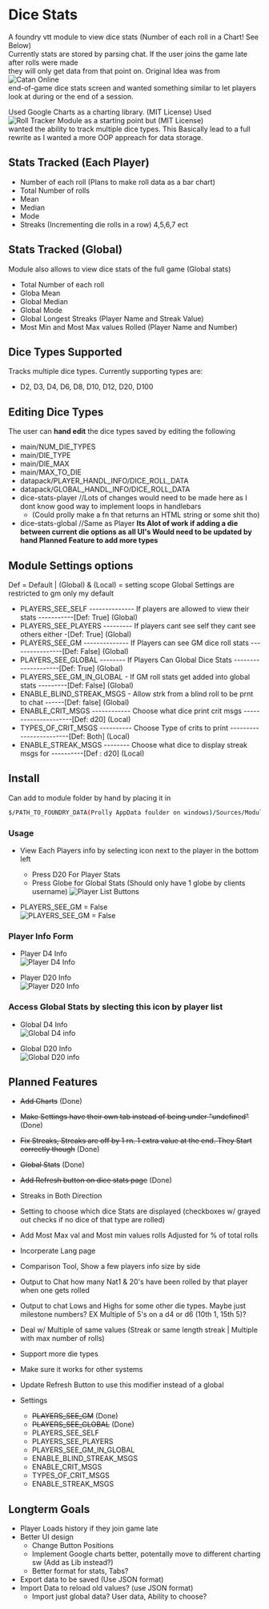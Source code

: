 # Dice Stats
A foundry vtt module to view dice stats (Number of each roll in a Chart! See Below)  
Currently stats are stored by parsing chat. If the user joins the game late after rolls were made  
they will only get data from that point on. Original Idea was from ![Catan Online](https://colonist.io/)  
end-of-game dice stats screen and wanted something similar to let players look at during or the end of a session.   

Used Google Charts as a charting library. (MIT License)
Used ![Roll Tracker Module](https://foundryvtt.com/packages/roll-tracker) as a starting point but (MIT License)  
wanted the ability to track multiple dice types. This Basically lead to a full rewrite as I wanted a more OOP appreach for data storage.
  
## Stats Tracked (Each Player)  
- Number of each roll (Plans to make roll data as a bar chart)  
- Total Number of rolls
- Mean  
- Median  
- Mode  
- Streaks (Incrementing die rolls in a row) 4,5,6,7 ect  
  
## Stats Tracked (Global)  
Module also allows to view dice stats of the full game (Global stats) 
- Total Number of each roll
- Globa Mean
- Global Median
- Global Mode
- Global Longest Streaks (Player Name and Streak Value)
- Most Min and Most Max values Rolled (Player Name and Number)

## Dice Types Supported  
Tracks multiple dice types. Currently supporting types are:  
- D2, D3, D4, D6, D8, D10, D12, D20, D100

## Editing Dice Types
The user can <b>hand edit</b> the dice types saved by editing the following
 * main/NUM_DIE_TYPES 
 * main/DIE_TYPE
 * main/DIE_MAX
 * main/MAX_TO_DIE
 * datapack/PLAYER_HANDL_INFO/DICE_ROLL_DATA
 * datapack/GLOBAL_HANDL_INFO/DICE_ROLL_DATA
 * dice-stats-player //Lots of changes would need to be made here as I dont know good way to implement loops in handlebars 
    * (Could prolly make a fn that returns an HTML string or some shit tho)
 * dice-stats-global //Same as Player
<b> Its Alot of work if adding a die between current die options as all UI's Would need to be updated by hand </b>
<b> Planned Feature to add more types </b>
  
## Module Settings options  
Def = Default | (Global) & (Local) = setting scope 
Global Settings are restricted to gm only my default
- PLAYERS_SEE_SELF -------------- If players are allowed to view their stats -----------[Def: True]     (Global)
- PLAYERS_SEE_PLAYERS --------- If players cant see self they cant see others either -[Def: True]     (Global)
- PLAYERS_SEE_GM -------------- If Players can see GM dice roll stats ----------------[Def: False]    (Global)
- PLAYERS_SEE_GLOBAL --------  If Players Can  Global Dice Stats --------------------[Def: True]     (Global)
- PLAYERS_SEE_GM_IN_GLOBAL - If GM roll stats get added into global stats ---------[Def: False]    (Global)
- ENABLE_BLIND_STREAK_MSGS - Allow strk from a blind roll to be prnt to chat ------[Def: false]    (Global)    
- ENABLE_CRIT_MSGS ------------  Choose what dice print crit msgs ---------------------[Def: d20]      (Local)
- TYPES_OF_CRIT_MSGS ---------- Choose Type of crits to print ------------------------[Def: Both]     (Local)
- ENABLE_STREAK_MSGS -------- Choose what dice to display streak msgs for ----------[Def : d20]     (Local)  

## Install  
Can add to module folder by hand by placing it in   
```bash
$/PATH_TO_FOUNDRY_DATA(Prolly AppData foulder on windows)/Sources/Modules
```  
### Usage  
- View Each Players info by selecting icon next to the player in the bottom left
  - Press D20 For Player Stats
  - Press Globe for Global Stats (Should only have 1 globe by clients username)
![Player List Buttons](https://i.imgur.com/QhwLQOX.png)

- PLAYERS_SEE_GM = False  
![PLAYERS_SEE_GM = False](https://i.imgur.com/sGELoCJ.png)  
  
### Player Info Form
- Player D4 Info  
![Player D4 Info](https://i.imgur.com/MAnKo9g.png)   

- Player D20 Info  
![Player D20 Info](https://i.imgur.com/3R4r9XF.png)
  
### Access Global Stats by slecting this icon by player list 
- Global D4 Info  
![Global D4 info](https://i.imgur.com/upUhLaT.png)

- Global D20 Info  
![Global D20 info](https://i.imgur.com/R7LmFus.png) 
  
## Planned Features
- ~~Add Charts~~ (Done)
- ~~Make Settings have their own tab instead of being under "undefined"~~ (Done)
- ~~Fix Streaks, Streaks are off by 1 rn. 1 extra value at the end. They Start correctly though~~ (Done)
- ~~Global Stats~~ (Done)
- ~~Add Refresh button on dice stats page~~ (Done)
- Streaks in Both Direction  
- Setting to choose which dice Stats are displayed (checkboxes w/ grayed out checks if no dice of that type are rolled)
- Add Most Max val and Most min values rolls Adjusted for % of total rolls
- Incorperate Lang page
- Comparison Tool, Show a few players info size by side
- Output to Chat how many Nat1 & 20's have been rolled by that player when one gets rolled  
- Output to chat Lows and Highs for some other die types. Maybe just milestone numbers? EX Multiple of 5's on a d4 or d6 (10th 1, 15th 5)?  
- Deal w/ Multiple of same values (Streak or same length streak | Multiple with max number of rolls)
- Support more die types
- Make sure it works for other systems
- Update Refresh Button to use this modifier instead of a global

- Settings
    - ~~PLAYERS_SEE_GM~~            (Done)   
    - ~~PLAYERS_SEE_GLOBAL~~        (Done) 
    - PLAYERS_SEE_SELF          
    - PLAYERS_SEE_PLAYERS           
    - PLAYERS_SEE_GM_IN_GLOBAL  
    - ENABLE_BLIND_STREAK_MSGS    
    - ENABLE_CRIT_MSGS         
    - TYPES_OF_CRIT_MSGS       
    - ENABLE_STREAK_MSGS     

## Longterm Goals
- Player Loads history if they join game late
- Better UI design
    - Change Button Positions
    - Implement Google charts better, potentally move to different charting sw (Add as Lib instead?) 
    - Better format for stats, Tabs? 
- Export data to be saved (Use JSON format)  
- Import Data to reload old values? (use JSON format)
    - Import just global data? User data, Ability to choose?




